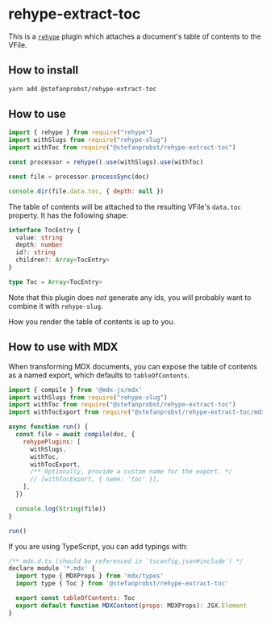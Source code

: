 # rehype-extract-toc

This is a [`rehype`](https://github.com/rehypejs/rehype) plugin which attaches a
document's table of contents to the VFile.

## How to install

```sh
yarn add @stefanprobst/rehype-extract-toc
```

## How to use

```js
import { rehype } from require("rehype")
import withSlugs from require("rehype-slug")
import withToc from require("@stefanprobst/rehype-extract-toc")

const processor = rehype().use(withSlugs).use(withToc)

const file = processor.processSync(doc)

console.dir(file.data.toc, { depth: null })
```

The table of contents will be attached to the resulting VFile's `data.toc`
property. It has the following shape:

```ts
interface TocEntry {
  value: string
  depth: number
  id?: string
  children?: Array<TocEntry>
}

type Toc = Array<TocEntry>
```

Note that this plugin does _not_ generate any ids, you will probably want to
combine it with `rehype-slug`.

How you render the table of contents is up to you.

## How to use with MDX

When transforming MDX documents, you can expose the table of contents as a named
export, which defaults to `tableOfContents`.

```js
import { compile } from '@mdx-js/mdx'
import withSlugs from require("rehype-slug")
import withToc from require("@stefanprobst/rehype-extract-toc")
import withTocExport from require("@stefanprobst/rehype-extract-toc/mdx")

async function run() {
  const file = await compile(doc, {
    rehypePlugins: [
      withSlugs,
      withToc,
      withTocExport,
      /** Optionally, provide a custom name for the export. */
      // [withTocExport, { name: 'toc' }],
    ],
  })

  console.log(String(file))
}

run()
```

If you are using TypeScript, you can add typings with:

```js
/** mdx.d.ts (should be referenced in `tsconfig.json#include`) */
declare module '*.mdx' {
  import type { MDXProps } from 'mdx/types'
  import type { Toc } from '@stefanprobst/rehype-extract-toc'

  export const tableOfContents: Toc
  export default function MDXContent(props: MDXProps): JSX.Element
}
```
